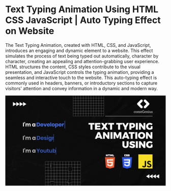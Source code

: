 # Text Typing Animation Using HTML CSS JavaScript | Auto Typing Effect on Website


The Text Typing Animation, created with HTML, CSS, and JavaScript, introduces an engaging and dynamic element to a website. This effect simulates the process of text being typed out automatically, character by character, creating an appealing and attention-grabbing user experience. HTML structures the content, CSS styles contribute to the visual presentation, and JavaScript controls the typing animation, providing a seamless and interactive touch to the website. This auto-typing effect is commonly used in headers, banners, or introductory sections to capture visitors' attention and convey information in a dynamic and modern way.

![Text Typing Animation](TextTypingAnimation.png)